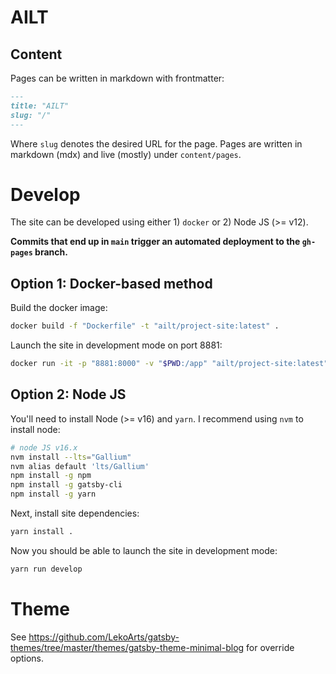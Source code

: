 # AILT


## Content

Pages can be written in markdown with frontmatter:

```markdown
---
title: "AILT"
slug: "/"
---
```

Where `slug` denotes the desired URL for the page.
Pages are written in markdown (mdx) and live (mostly) under `content/pages`.

# Develop

The site can be developed using either 1) `docker` or 2) Node JS (>= v12).


**Commits that end up in `main` trigger an automated deployment to the `gh-pages` branch.**

## Option 1: Docker-based method

Build the docker image:

```bash
docker build -f "Dockerfile" -t "ailt/project-site:latest" .
```

Launch the site in development mode on port 8881:

```bash
docker run -it -p "8881:8000" -v "$PWD:/app" "ailt/project-site:latest"
```

## Option 2: Node JS

You'll need to install Node (>= v16) and `yarn`.  I recommend using `nvm` to install node:

```bash
# node JS v16.x
nvm install --lts="Gallium"
nvm alias default 'lts/Gallium'
npm install -g npm
npm install -g gatsby-cli
npm install -g yarn
```

Next, install site dependencies:

```bash
yarn install .
```

Now you should be able to launch the site in development mode:

```bash
yarn run develop
```

# Theme

See https://github.com/LekoArts/gatsby-themes/tree/master/themes/gatsby-theme-minimal-blog for override options.
